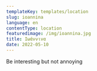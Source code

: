 ```yaml
---
templateKey: templates/location
slug: ioannina
language: en
contentType: location
featuredimage: /img/ioannina.jpg
title: Ιωάννινα
date: 2022-05-10
---
```

Be interesting but not annoying